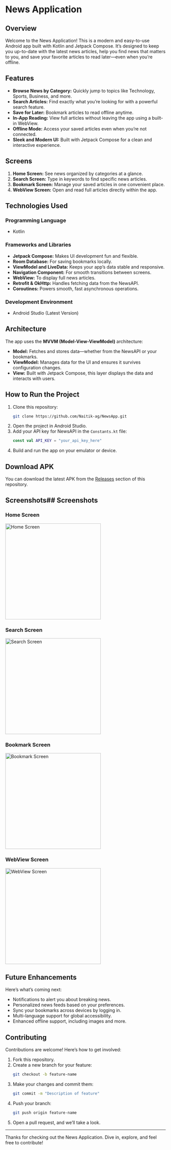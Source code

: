 # News Application

## Overview
Welcome to the News Application! This is a modern and easy-to-use Android app built with Kotlin and Jetpack Compose. It’s designed to keep you up-to-date with the latest news articles, help you find news that matters to you, and save your favorite articles to read later—even when you’re offline. 

## Features
- **Browse News by Category:** Quickly jump to topics like Technology, Sports, Business, and more.
- **Search Articles:** Find exactly what you’re looking for with a powerful search feature.
- **Save for Later:** Bookmark articles to read offline anytime.
- **In-App Reading:** View full articles without leaving the app using a built-in WebView.
- **Offline Mode:** Access your saved articles even when you’re not connected.
- **Sleek and Modern UI:** Built with Jetpack Compose for a clean and interactive experience.

## Screens
1. **Home Screen:** See news organized by categories at a glance.
2. **Search Screen:** Type in keywords to find specific news articles.
3. **Bookmark Screen:** Manage your saved articles in one convenient place.
4. **WebView Screen:** Open and read full articles directly within the app.

## Technologies Used
### Programming Language
- Kotlin

### Frameworks and Libraries
- **Jetpack Compose:** Makes UI development fun and flexible.
- **Room Database:** For saving bookmarks locally.
- **ViewModel and LiveData:** Keeps your app’s data stable and responsive.
- **Navigation Component:** For smooth transitions between screens.
- **WebView:** To display full news articles.
- **Retrofit & OkHttp:** Handles fetching data from the NewsAPI.
- **Coroutines:** Powers smooth, fast asynchronous operations.

### Development Environment
- Android Studio (Latest Version)

## Architecture
The app uses the **MVVM (Model-View-ViewModel)** architecture:
- **Model:** Fetches and stores data—whether from the NewsAPI or your bookmarks.
- **ViewModel:** Manages data for the UI and ensures it survives configuration changes.
- **View:** Built with Jetpack Compose, this layer displays the data and interacts with users.

## How to Run the Project
1. Clone this repository:
   ```bash
   git clone https://github.com/Naitik-ag/NewsApp.git
   ```
2. Open the project in Android Studio.
3. Add your API key for NewsAPI in the `Constants.kt` file:
   ```kotlin
   const val API_KEY = "your_api_key_here"
   ```
4. Build and run the app on your emulator or device.

## Download APK
You can download the latest APK from the [Releases](https://github.com/Naitik-ag/NewsApp/tree/main/app/release) section of this repository.

## Screenshots## Screenshots

### Home Screen
<img src="screenshots/home_screen.jpeg" alt="Home Screen" width="300"/>

### Search Screen
<img src="screenshots/search_screen.jpeg" alt="Search Screen" width="300"/>

### Bookmark Screen
<img src="screenshots/bookmark_screen.jpeg" alt="Bookmark Screen" width="300"/>

### WebView Screen
<img src="screenshots/webview_screen.jpeg" alt="WebView Screen" width="300"/>


## Future Enhancements
Here’s what’s coming next:
- Notifications to alert you about breaking news.
- Personalized news feeds based on your preferences.
- Sync your bookmarks across devices by logging in.
- Multi-language support for global accessibility.
- Enhanced offline support, including images and more.

## Contributing
Contributions are welcome! Here’s how to get involved:
1. Fork this repository.
2. Create a new branch for your feature:
   ```bash
   git checkout -b feature-name
   ```
3. Make your changes and commit them:
   ```bash
   git commit -m "Description of feature"
   ```
4. Push your branch:
   ```bash
   git push origin feature-name
   ```
5. Open a pull request, and we’ll take a look.

---
Thanks for checking out the News Application. Dive in, explore, and feel free to contribute!
